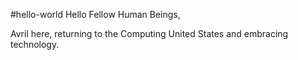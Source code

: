 #hello-world
Hello Fellow Human Beings,

Avril here, returning to the Computing United States and embracing technology.
